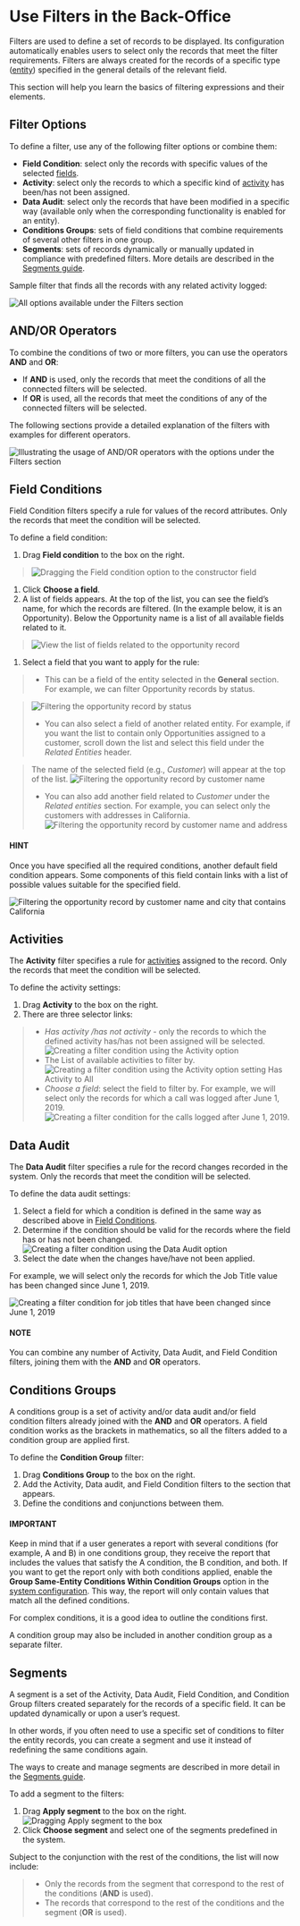 <a id="user-guide-business-intelligence-filters-management"></a>

<a id="user-guide-getting-started-filters"></a>

<a id="user-guide-filters-management"></a>

# Use Filters in the Back-Office

Filters are used to define a set of records to be displayed. Its configuration automatically enables users to select only the records that meet the filter requirements.
Filters are always created for the records of a specific type ([entity](../../glossary.md#term-Entity)) specified in the general details of the relevant field.

This section will help you learn the basics of filtering expressions and their elements.

## Filter Options

To define a filter, use any of the following filter options or combine them:

- **Field Condition**: select only the records with specific values of the selected [fields](../../glossary.md#term-Field).
- **Activity**: select only the records to which a specific kind of [activity](../activities/index.md#user-guide-activities) has been/has not been assigned.
- **Data Audit**: select only the records that have been modified in a specific way (available only when the corresponding functionality is enabled for an entity).
- **Conditions Groups**: sets of field conditions that combine requirements of several other filters in one group.
- **Segments**: sets of records dynamically or manually updated in compliance with predefined filters. More details are described in the [Segments guide](segments.md#user-guide-business-intelligence-filters-segments).

Sample filter that finds all the records with any related activity logged:

![All options available under the Filters section](user/img/reports/filters_1.1.png)

## AND/OR Operators

To combine the conditions of two or more filters, you can use the operators **AND** and **OR**:

- If **AND** is used, only the records that meet the conditions of all the connected filters will be selected.
- If **OR** is used, all the records that meet the conditions of any of the connected filters will be selected.

The following sections provide a detailed explanation of the filters with examples for different operators.

![Illustrating the usage of AND/OR operators with the options under the Filters section](user/img/reports/filters_1.png)

<a id="user-guide-business-intelligence-filters-field-conditions"></a>

## Field Conditions

Field Condition filters specify a rule for values of the record attributes. Only the records that meet the condition will be selected.

To define a field condition:

1. Drag **Field condition** to the box on the right.

> ![Dragging the Field condition option to the constructor field](user/img/reports/filters_2.png)
1. Click **Choose a field**.
2. A list of fields appears. At the top of the list, you can see the field’s name, for which the records are filtered. (In the example below, it is an Opportunity). Below the Opportunity name is a list of all available fields related to it.

> ![View the list of fields related to the opportunity record](user/img/reports/filters_4.png)
1. Select a field that you want to apply for the rule:

> - This can be a field of the entity selected in the **General** section. For example, we can filter Opportunity records by status.

> ![Filtering the opportunity record by status](user/img/reports/filters_5.png)
> - You can also select a field of another related entity. For example, if you want the list to contain only Opportunities assigned to a customer, scroll down the list and select this field under the *Related Entities* header.

>   The name of the selected field (e.g., *Customer*) will appear at the top of the list.
>   ![Filtering the opportunity record by customer name](user/img/reports/filters_7.png)
> - You can also add another field related to *Customer* under the *Related entities* section. For example, you can select only the customers with addresses in California.
>   ![Filtering the opportunity record by customer name and address](user/img/reports/filters_8.png)

#### HINT
Once you have specified all the required conditions, another default field condition appears. Some components of this field contain links with a list of possible values suitable for the specified field.

![Filtering the opportunity record by customer name and city that contains California](user/img/reports/filters_9.png)

<a id="user-guide-business-intelligence-filters-activity"></a>

## Activities

The **Activity** filter specifies a rule for [activities](../activities/index.md#user-guide-activities) assigned to the record. Only the records that meet the condition will be selected.

To define the activity settings:

1. Drag **Activity** to the box on the right.
2. There are three selector links:

> - *Has activity /has not activity* - only the records to which the defined activity has/has not been assigned will be selected.
>   ![Creating a filter condition using the Activity option](user/img/reports/filters_10.png)
> - The List of available activities to filter by.
>   ![Creating a filter condition using the Activity option setting Has Activity to All](user/img/reports/filters_11.png)
> - *Choose a field*: select the field to filter by. For example, we will select only the records for which a call was logged after June 1, 2019.
>   ![Creating a filter condition for the calls logged after June 1, 2019.](user/img/reports/filters_12.png)

<a id="user-guide-business-intelligence-filters-data-audit"></a>

## Data Audit

The **Data Audit** filter specifies a rule for the record changes recorded in the system. Only the records that meet the condition will be selected.

To define the data audit settings:

1. Select a field for which a condition is defined in the same way as described above in [Field Conditions]().
2. Determine if the condition should be valid for the records where the field has or has not been changed.
   ![Creating a filter condition using the Data Audit option](user/img/reports/filters_13.png)
3. Select the date when the changes have/have not been applied.

For example, we will select only the records for which the Job Title value has been changed since June 1, 2019.

![Creating a filter condition for job titles that have been changed since June 1, 2019](user/img/reports/filters_14.png)

#### NOTE
You can combine any number of Activity, Data Audit, and Field Condition filters, joining them with the **AND** and **OR** operators.

<a id="user-guide-business-intelligence-filters-condition-groups"></a>

## Conditions Groups

A conditions group is a set of activity and/or data audit and/or field condition filters already joined with the **AND** and **OR** operators. A field condition works as the brackets in mathematics, so all the filters added to a condition group are applied first.

To define the **Condition Group** filter:

1. Drag **Conditions Group** to the box on the right.
2. Add the Activity, Data audit, and Field Condition filters to the section that appears.
3. Define the conditions and conjunctions between them.

#### IMPORTANT
Keep in mind that if a user generates a report with several conditions (for example, A and B) in one conditions group, they receive the report that includes the values that satisfy the A condition, the B condition, and both. If you want to get the report only with both conditions applied, enable the **Group Same-Entity Conditions Within Condition Groups** option in the [system configuration](../system/configuration/system/general-setup/display.md#doc-configuration-display-settings-report). This way, the report will only contain values that match all the defined conditions.

For complex conditions, it is a good idea to outline the conditions first.

A condition group may also be included in another condition group as a separate filter.

<a id="user-guide-filters-segments"></a>

## Segments

A segment is a set of the Activity, Data Audit, Field Condition, and Condition Group filters created separately for the records of a specific field. It can be updated dynamically or upon a user’s request.

In other words, if you often need to use a specific set of conditions to filter the entity records, you can create a segment and use it instead of redefining the same conditions again.

The ways to create and manage segments are described in more detail in the [Segments guide](segments.md#user-guide-business-intelligence-filters-segments).

To add a segment to the filters:

1. Drag **Apply segment** to the box on the right.
   ![Dragging Apply segment to the box](user/img/reports/filters_15.png)
2. Click **Choose segment** and select one of the segments predefined in the system.

Subject to the conjunction with the rest of the conditions, the list will now include:

> - Only the records from the segment that correspond to the rest of the conditions (**AND** is used).
> - The records that correspond to the rest of the conditions and the segment (**OR** is used).
